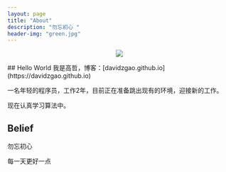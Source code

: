 ```yaml
---
layout: page
title: "About"
description: "勿忘初心 "
header-img: "green.jpg"
---
```



<center>
    <p><img src="about-me-leon.jpeg" align="center"></p>
</center>
## Hello World
我是高哲，博客：[davidzgao.github.io](https://davidzgao.github.io)

一名年轻的程序员，工作2年，目前正在准备跳出现有的环境，迎接新的工作。

现在认真学习算法中。

## Belief

勿忘初心

每一天更好一点









